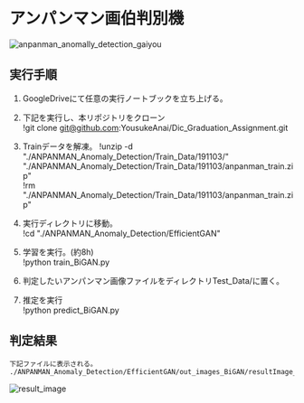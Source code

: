 # アンパンマン画伯判別機

![anpanman_anomally_detection_gaiyou](https://user-images.githubusercontent.com/46349770/70225769-01707500-1793-11ea-824f-4bf270d010b4.png)

## 実行手順

1.  GoogleDriveにて任意の実行ノートブックを立ち上げる。

2.  下記を実行し、本リポジトリをクローン  
      !git clone git@github.com:YousukeAnai/Dic_Graduation_Assignment.git

3.  Trainデータを解凍。
      !unzip -d "./ANPANMAN_Anomaly_Detection/Train_Data/191103/" "./ANPANMAN_Anomaly_Detection/Train_Data/191103/anpanman_train.zip"  
      !rm "./ANPANMAN_Anomaly_Detection/Train_Data/191103/anpanman_train.zip"

4.  実行ディレクトリに移動。  
      !cd "./ANPANMAN_Anomaly_Detection/EfficientGAN"

5.  学習を実行。(約8h)  
      !python train_BiGAN.py

6.  判定したいアンパンマン画像ファイルをディレクトリTest_Data/に置く。

7.  推定を実行  
      !python predict_BiGAN.py

## 判定結果  

    下記ファイルに表示される。  
    ./ANPANMAN_Anomaly_Detection/EfficientGAN/out_images_BiGAN/resultImage_anpanman_test.png
![result_image](https://user-images.githubusercontent.com/46349770/70229068-d7ba4c80-1798-11ea-85be-ad4a95a23a5b.png)
